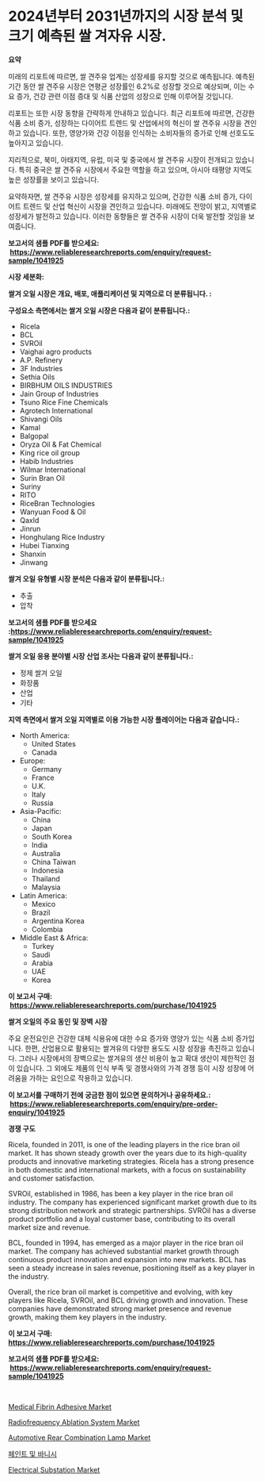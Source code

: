<p><h1>2024년부터 2031년까지의 시장 분석 및 크기 예측된 쌀 겨자유 시장.</h1></p><p><strong>요약</strong></p>
<p><p>미래의 리포트에 따르면, 쌀 견주유 업계는 성장세를 유지할 것으로 예측됩니다. 예측된 기간 동안 쌀 견주유 시장은 연평균 성장률인 6.2%로 성장할 것으로 예상되며, 이는 수요 증가, 건강 관련 이점 증대 및 식품 산업의 성장으로 인해 이루어질 것입니다.</p><p>리포트는 또한 시장 동향을 간략하게 안내하고 있습니다. 최근 리포트에 따르면, 건강한 식품 소비 증가, 성장하는 다이어트 트렌드 및 산업에서의 혁신이 쌀 견주유 시장을 견인하고 있습니다. 또한, 영양가와 건강 이점을 인식하는 소비자들의 증가로 인해 선호도도 높아지고 있습니다.</p><p>지리적으로, 북미, 아태지역, 유럽, 미국 및 중국에서 쌀 견주유 시장이 전개되고 있습니다. 특히 중국은 쌀 견주유 시장에서 주요한 역할을 하고 있으며, 아시아 태평양 지역도 높은 성장률을 보이고 있습니다.</p><p>요약하자면, 쌀 견주유 시장은 성장세를 유지하고 있으며, 건강한 식품 소비 증가, 다이어트 트렌드 및 산업 혁신이 시장을 견인하고 있습니다. 미래에도 전망이 밝고, 지역별로 성장세가 발전하고 있습니다. 이러한 동향들은 쌀 견주유 시장이 더욱 발전할 것임을 보여줍니다.</p></p>
<p><strong>보고서의 샘플 PDF를 받으세요: &nbsp;<a href="https://www.reliableresearchreports.com/enquiry/request-sample/1041925">https://www.reliableresearchreports.com/enquiry/request-sample/1041925</a></strong></p>
<p><strong>시장 세분화:</strong></p>
<p><strong> 쌀겨 오일 시장은 개요, 배포, 애플리케이션 및 지역으로 더 분류됩니다. :</strong></p>
<p><strong>구성요소 측면에서는 쌀겨 오일 시장은 다음과 같이 분류됩니다.:</strong></p>
<p><ul><li>Ricela</li><li>BCL</li><li>SVROil</li><li>Vaighai agro products</li><li>A.P. Refinery</li><li>3F Industries</li><li>Sethia Oils</li><li>BIRBHUM OILS INDUSTRIES</li><li>Jain Group of Industries</li><li>Tsuno Rice Fine Chemicals</li><li>Agrotech International</li><li>Shivangi Oils</li><li>Kamal</li><li>Balgopal</li><li>Oryza Oil & Fat Chemical</li><li>King rice oil group</li><li>Habib Industries</li><li>Wilmar International</li><li>Surin Bran Oil</li><li>Suriny</li><li>RITO</li><li>RiceBran Technologies</li><li>Wanyuan Food & Oil</li><li>Qaxld</li><li>Jinrun</li><li>Honghulang Rice Industry</li><li>Hubei Tianxing</li><li>Shanxin</li><li>Jinwang</li></ul></p>
<p><strong> 쌀겨 오일 유형별 시장 분석은 다음과 같이 분류됩니다.:</strong></p>
<p><ul><li>추출</li><li>압착</li></ul></p>
<p><strong>보고서의 샘플 PDF를 받으세요 :<a href="https://www.reliableresearchreports.com/enquiry/request-sample/1041925">https://www.reliableresearchreports.com/enquiry/request-sample/1041925</a></strong></p>
<p><strong> 쌀겨 오일 응용 분야별 시장 산업 조사는 다음과 같이 분류됩니다.:</strong></p>
<p><ul><li>정제 쌀겨 오일</li><li>화장품</li><li>산업</li><li>기타</li></ul></p>
<p><strong>지역 측면에서 쌀겨 오일 지역별로 이용 가능한 시장 플레이어는 다음과 같습니다.:</strong></p>
<p><ul>
    <li>
        North America:
        <ul>
            <li>United States</li>
            <li>Canada</li>
        </ul>
    </li>
    <li>
        Europe:
        <ul>
            <li>Germany</li>
            <li>France</li>
            <li>U.K.</li>
            <li>Italy</li>
            <li>Russia</li>
        </ul>
    </li>
    <li>
        Asia-Pacific:
        <ul>
            <li>China</li>
            <li>Japan</li>
            <li>South Korea</li>
            <li>India</li>
            <li>Australia</li>
            <li>China Taiwan</li>
            <li>Indonesia</li>
            <li>Thailand</li>
            <li>Malaysia</li>
        </ul>
    </li>
    <li>
        Latin America:
        <ul>
            <li>Mexico</li>
            <li>Brazil</li>
            <li>Argentina Korea</li>
            <li>Colombia</li>
        </ul>
    </li>
    <li>
        Middle East & Africa:
        <ul>
            <li>Turkey</li>
            <li>Saudi</li>
            <li>Arabia</li>
            <li>UAE</li>
            <li>Korea</li>
        </ul>
    </li>
    </ul></p>
<p><strong>이 보고서 구매: &nbsp;<a href="https://www.reliableresearchreports.com/purchase/1041925">https://www.reliableresearchreports.com/purchase/1041925</a></strong></p>
<p><strong>쌀겨 오일의 주요 동인 및 장벽 시장</strong></p>
<p><p>주요 운전요인은 건강한 대체 식용유에 대한 수요 증가와 영양가 있는 식품 소비 증가입니다. 한편, 산업용으로 활용되는 쌀겨유의 다양한 용도도 시장 성장을 촉진하고 있습니다. 그러나 시장에서의 장벽으로는 쌀겨유의 생산 비용이 높고 확대 생산이 제한적인 점이 있습니다. 그 외에도 제품의 인식 부족 및 경쟁사와의 가격 경쟁 등이 시장 성장에 어려움을 가하는 요인으로 작용하고 있습니다.</p></p>
<p><strong>이 보고서를 구매하기 전에 궁금한 점이 있으면 문의하거나 공유하세요.: &nbsp;<a href="https://www.reliableresearchreports.com/enquiry/pre-order-enquiry/1041925">https://www.reliableresearchreports.com/enquiry/pre-order-enquiry/1041925</a></strong></p>
<p><strong>경쟁 구도</strong></p>
<p><p>Ricela, founded in 2011, is one of the leading players in the rice bran oil market. It has shown steady growth over the years due to its high-quality products and innovative marketing strategies. Ricela has a strong presence in both domestic and international markets, with a focus on sustainability and customer satisfaction.</p><p>SVROil, established in 1986, has been a key player in the rice bran oil industry. The company has experienced significant market growth due to its strong distribution network and strategic partnerships. SVROil has a diverse product portfolio and a loyal customer base, contributing to its overall market size and revenue.</p><p>BCL, founded in 1994, has emerged as a major player in the rice bran oil market. The company has achieved substantial market growth through continuous product innovation and expansion into new markets. BCL has seen a steady increase in sales revenue, positioning itself as a key player in the industry.</p><p>Overall, the rice bran oil market is competitive and evolving, with key players like Ricela, SVROil, and BCL driving growth and innovation. These companies have demonstrated strong market presence and revenue growth, making them key players in the industry.</p></p>
<p><strong>이 보고서 구매: &nbsp; <a href="https://www.reliableresearchreports.com/purchase/1041925">https://www.reliableresearchreports.com/purchase/1041925</a></strong></p>
<p><strong>보고서의 샘플 PDF를 받으세요: &nbsp;<a href="https://www.reliableresearchreports.com/enquiry/request-sample/1041925">https://www.reliableresearchreports.com/enquiry/request-sample/1041925</a></strong><strong></strong></p>
<p>&nbsp;</p>
<p><p><a href="https://fuschia-pecorino-a6d.notion.site/Medical-Fibrin-Adhesive-Market-Size-Growth-and-Forecast-from-2024-2031-5e292775c92a4ffe8bfd1573a04c7224">Medical Fibrin Adhesive Market</a></p><p><a href="https://changeable-paste-463.notion.site/Radiofrequency-Ablation-System-Market-Centers-on-Aspects-such-as-Market-Growth-Market-Share-Market-9aa3f249e6b64d26a0543fa528c6b2de">Radiofrequency Ablation System Market</a></p><p><a href="https://github.com/PeterParrish5/Market-Research-Report-List-3/blob/main/automotive-rear-combination-lamp-market.md">Automotive Rear Combination Lamp Market</a></p><p><a href="https://github.com/vsn7qpua81q/Market-Research-Report-List-1/blob/main/3410928188845.md">페인트 및 바니시</a></p><p><a href="https://view.publitas.com/reportprime-1/electrical-substation-market-growth-market-trends-covid-19-impact-and-forecasts-for-period-from-2024-2031/">Electrical Substation Market</a></p></p>
